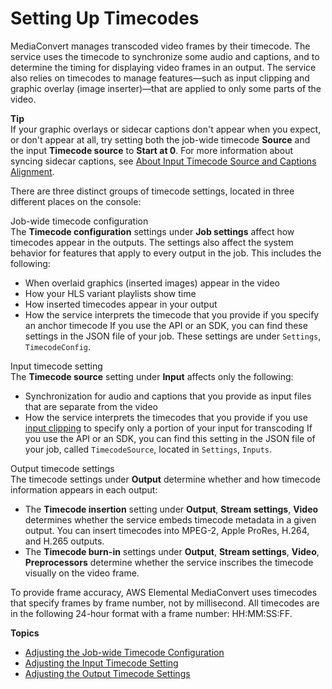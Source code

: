 # Setting Up Timecodes<a name="setting-up-timecode"></a>

MediaConvert manages transcoded video frames by their timecode\. The service uses the timecode to synchronize some audio and captions, and to determine the timing for displaying video frames in an output\. The service also relies on timecodes to manage features—such as input clipping and graphic overlay \(image inserter\)—that are applied to only some parts of the video\.

**Tip**  
If your graphic overlays or sidecar captions don't appear when you expect, or don't appear at all, try setting both the job\-wide timecode **Source** and the input **Timecode source** to **Start at 0**\. For more information about syncing sidecar captions, see [About Input Timecode Source and Captions Alignment](timecode-input.md#about-input-timecode-source-and-captions-alignment)\.

There are three distinct groups of timecode settings, located in three different places on the console:

Job\-wide timecode configuration  
The **Timecode configuration** settings under **Job settings** affect how timecodes appear in the outputs\. The settings also affect the system behavior for features that apply to every output in the job\. This includes the following:  
+ When overlaid graphics \(inserted images\) appear in the video
+ How your HLS variant playlists show time
+ How inserted timecodes appear in your output
+ How the service interprets the timecode that you provide if you specify an anchor timecode
If you use the API or an SDK, you can find these settings in the JSON file of your job\. These settings are under `Settings`, `TimecodeConfig`\.

Input timecode setting  
The **Timecode source** setting under **Input** affects only the following:  
+ Synchronization for audio and captions that you provide as input files that are separate from the video
+ How the service interprets the timecodes that you provide if you use [input clipping](input-clipping-stitching.md) to specify only a portion of your input for transcoding
If you use the API or an SDK, you can find this setting in the JSON file of your job, called `TimecodeSource`, located in `Settings`, `Inputs`\.

Output timecode settings  
The timecode settings under **Output** determine whether and how timecode information appears in each output:  
+ The **Timecode insertion** setting under **Output**, **Stream settings**, **Video** determines whether the service embeds timecode metadata in a given output\. You can insert timecodes into MPEG\-2, Apple ProRes, H\.264, and H\.265 outputs\.
+ The **Timecode burn\-in** settings under **Output**, **Stream settings**, **Video**, **Preprocessors** determine whether the service inscribes the timecode visually on the video frame\.

To provide frame accuracy, AWS Elemental MediaConvert uses timecodes that specify frames by frame number, not by millisecond\. All timecodes are in the following 24\-hour format with a frame number: HH:MM:SS:FF\.

**Topics**
+ [Adjusting the Job\-wide Timecode Configuration](timecode-jobconfig.md)
+ [Adjusting the Input Timecode Setting](timecode-input.md)
+ [Adjusting the Output Timecode Settings](timecode-output.md)